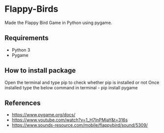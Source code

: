 # Flappy-Birds

Made the Flappy Bird Game in Python using pygame.

## Requirements
- Python 3
- Pygame

## How to install package
Open the terminal and type pip to check whether pip is installed or not
Once installed type the below command in terminal
    - pip install pygame

## References
- https://www.pygame.org/docs/
- https://www.youtube.com/watch?v=1_H7InPMjaY&t=316s
- https://www.sounds-resource.com/mobile/flappybird/sound/5309/ 
